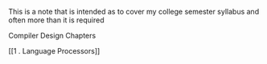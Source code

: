 This is a note that is intended as to cover my college semester syllabus and often more than it is required


Compiler Design Chapters

[[1 . Language Processors]]